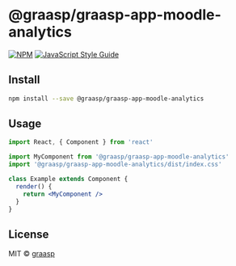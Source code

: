 # @graasp/graasp-app-moodle-analytics

> 

[![NPM](https://img.shields.io/npm/v/@graasp/graasp-app-moodle-analytics.svg)](https://www.npmjs.com/package/@graasp/graasp-app-moodle-analytics) [![JavaScript Style Guide](https://img.shields.io/badge/code_style-standard-brightgreen.svg)](https://standardjs.com)

## Install

```bash
npm install --save @graasp/graasp-app-moodle-analytics
```

## Usage

```jsx
import React, { Component } from 'react'

import MyComponent from '@graasp/graasp-app-moodle-analytics'
import '@graasp/graasp-app-moodle-analytics/dist/index.css'

class Example extends Component {
  render() {
    return <MyComponent />
  }
}
```

## License

MIT © [graasp](https://github.com/graasp)
